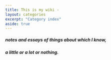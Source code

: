 ```yaml
---
title: This is my wiki - 
layout: categories
excerpt: "Category index"
aside: true
---
```


##### notes and essays of things about which I know, 
##### a little or a lot or nothing.



